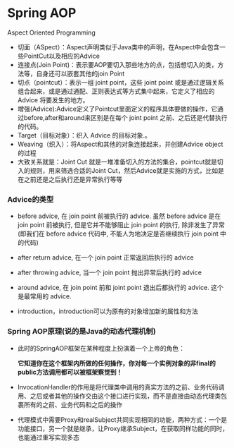 # Spring AOP

Aspect Oriented Programming

* 切面（ASpect）：Aspect声明类似于Java类中的声明，在Aspect中会包含一些PointCut以及相应的Advice
* 连接点\(Join Point\)：表示要AOP要切入那些地方的点，包括想切入的类，方法等，自身还可以嵌套其他的join Point
* 切点（pointcut）：表示一组 joint point，这些 joint point 或是通过逻辑关系组合起来，或是通过通配、正则表达式等方式集中起来，它定义了相应的 Advice 将要发生的地方。
* 增强\(Advice\):Advice定义了Pointcut里面定义的程序具体要做的操作，它通过before,after和around来区别是在每个 joint point 之前、之后还是代替执行的代码。
* Target（目标对象）：织入 Advice 的目标对象.。
* Weaving（织入）：将Aspect和其他的对象连接起来，并创建Advice object的过程
* 大致关系就是：Joint Cut 就是一堆准备切入的方法的集合，pointcut就是切入的规则，用来筛选合适的Joint Cut，然后Advice就是实施的方式，比如是在之前还是之后执行还是异常执行等等

### Advice的类型

* before advice, 在 join point 前被执行的 advice. 虽然 before advice 是在 join point 前被执行, 但是它并不能够阻止 join point 的执行, 除非发生了异常\(即我们在 before advice 代码中, 不能人为地决定是否继续执行 join point 中的代码\)
* after return advice, 在一个 join point 正常返回后执行的 advice

* after throwing advice, 当一个 join point 抛出异常后执行的 advice

* around advice, 在 join point 前和 joint point 退出后都执行的 advice. 这个是最常用的 advice.

* introduction，introduction可以为原有的对象增加新的属性和方法

### Spring AOP原理\(说的是Java的动态代理机制\)

* 此时的SpringAOP框架在某种程度上扮演着一个上帝的角色：

  **它知道你在这个框架内所做的任何操作，你对每一个实例对象的非final的public方法调用都可以被框架察觉到！**

* InvocationHandler的作用是将代理类中调用的真实方法的之前、业务代码调用、之后或者其他的操作交由这个接口进行实现，而不是直接由动态代理类包裹所有的之前、业务代码和之后的操作

* 代理模式中需要Proxy和realSubject共同实现相同的功能，两种方式：一个是功能接口，另一个就是继承，让Proxy继承Subject，在获取同样功能的同时，也能通过重写实现多态



